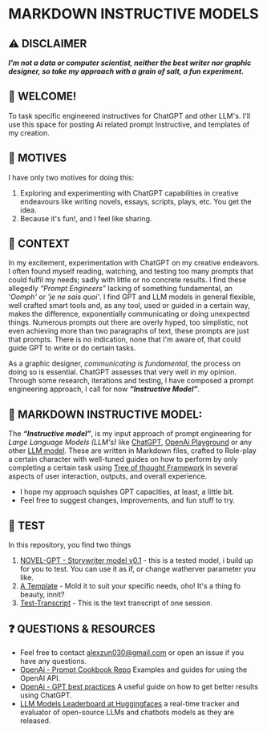 # MARKDOWN INSTRUCTIVE MODELS

## ⚠️ DISCLAIMER 
***I'm not a data or computer scientist, neither the best writer nor graphic designer, so take my approach with a grain of salt, a fun experiment.***

## 👋 WELCOME! 
To task specific engineered instructives for ChatGPT and other LLM's. I'll use this space for posting Ai related prompt Instructive, and templates of my creation.

## 🤔 MOTIVES
I have only two motives for doing this:
1. Exploring and experimenting with ChatGPT capabilities in creative endeavours like writing novels, essays, scripts, plays, etc. You get the idea.
2. Because it's fun!, and I feel like sharing.

## 💭 CONTEXT
In my excitement, experimentation with ChatGPT on my creative endeavors. I often found myself reading, watching, and testing too many prompts that could fulfil my needs; sadly with little or no concrete results. I find these allegedly _“Prompt Engineers”_ lacking of something fundamental, an _'Oomph'_ or _'je ne sais quoi'_. I find GPT and LLM models in general flexible, well crafted smart tools and, as any tool, used or guided in a certain way, makes the difference, exponentially communicating or doing unexpected things. Numerous prompts out there are overly hyped, too simplistic, not even achieving more than two paragraphs of text, these prompts are just that prompts. There is no indication, none that I'm aware of, that could guide GPT to write or do certain tasks. 

As a graphic designer, _communicating is fundamental_, the process on doing so is essential. ChatGPT assesses that very well in my opinion.
Through some research, iterations and testing, I have composed a prompt engineering approach, I call for now ***“Instructive Model”***.


## 📝 MARKDOWN INSTRUCTIVE MODEL:
The ***“Instructive model”***, is my input approach of prompt engineering for _Large Language Models (LLM's)_ like [ChatGPT](https://chat.openai.com/), [OpenAi Playground](https://platform.openai.com/playground) or any other [LLM model](https://huggingface.co/spaces/HuggingFaceH4/open_llm_leaderboard).
These are written in Markdown files, crafted to Role-play a certain character with well-tuned guides on how to perform by only completing a certain task using [Tree of thought Framework](https://github.com/princeton-nlp/tree-of-thought-llm) in several aspects of user interaction, outputs, and overall experience.
- I hope my approach squishes GPT capacities, at least, a little bit.
- Feel free to suggest changes, improvements, and fun stuff to try.


## 🤖 TEST
In this repository, you find two things
1. [NOVEL-GPT - Storywriter model v0.1](https://github.com/Alex-zun/tot-gpt-promptruly/blob/main/NOVEL-GPT_v0.1.md) - this is a tested model, i build up for you to test. You can use it as if, or change watherver parameter you like.
2. [A Template](https://github.com/Alex-zun/tot-gpt-promptruly/blob/main/template.md) - Mold it to suit your specific needs, oho! It's a thing fo beauty, innit? 
3. [Test-Transcript](https://github.com/Alex-zun/tot-gpt-promptruly/blob/main/Test-transcript.txt) - This is the text transcript of one session.

## ❓ QUESTIONS & RESOURCES
- Feel free to contact [alexzun030@gmail.com](alexzun030@gmail.com) or open an issue if you have any questions.
- [OpenAi - Prompt Cookbook Repo](https://github.com/openai/openai-cookbook#prompting-libraries--tools) Examples and guides for using the OpenAI API.
- [OpenAi - GPT best practices](https://platform.openai.com/docs/guides/gpt-best-practices) A useful guide on how to get better results using ChatGPT.
- [LLM Models Leaderboard at Huggingfaces](https://huggingface.co/spaces/HuggingFaceH4/open_llm_leaderboard) a real-time tracker and evaluator of open-source LLMs and chatbots models as they are released.
